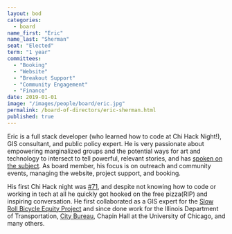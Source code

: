 ```yaml
---
layout: bod
categories: 
  - board
name_first: "Eric"
name_last: "Sherman"
seat: "Elected"
term: "1 year"
committees:
  - "Booking"
  - "Website"
  - "Breakout Support"
  - "Community Engagement"
  - "Finance"
date: 2019-01-01
image: "/images/people/board/eric.jpg"
permalink: /board-of-directors/eric-sherman.html
published: true
---
```


Eric is a full stack developer (who learned how to code at Chi Hack Night!), GIS consultant, and public policy expert. He is very passionate about empowering marginalized groups and the potential ways for art and technology to intersect to tell powerful, relevant stories, and has [spoken on the subject]([https://youtu.be/ppf4K9fbVTA](https://youtu.be/ppf4K9fbVTA)). As board member, his focus is on outreach and community events, managing the website, project support, and booking. 

His first Chi Hack night was [#71](https://chihacknight.org/events/2013/08/27/data-science-for-social-good.html), and despite not knowing how to code or working in tech at all he quickly got hooked on the free pizza(RIP) and inspiring conversation. He first collaborated as a GIS expert for the [Slow Roll Bicycle Equity Project](https://chihacknight.org/events/2015/06/09/the-return-of-slow-roll-chicago.html) and since done work for the Illinois Department of Transportation, [City Bureau](https://drive.google.com/file/d/0B2HT4EU90th2WU1SUGpOQ3E5ejg/view), Chapin Hall at the University of Chicago, and many others. 